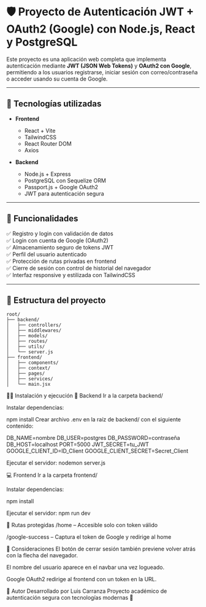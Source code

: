 # 🛡️ Proyecto de Autenticación JWT + OAuth2 (Google) con Node.js, React y PostgreSQL

Este proyecto es una aplicación web completa que implementa autenticación mediante **JWT (JSON Web Tokens)** y **OAuth2 con Google**, permitiendo a los usuarios registrarse, iniciar sesión con correo/contraseña o acceder usando su cuenta de Google.

---

## 🚀 Tecnologías utilizadas

- **Frontend**
  - React + Vite
  - TailwindCSS
  - React Router DOM
  - Axios

- **Backend**
  - Node.js + Express
  - PostgreSQL con Sequelize ORM
  - Passport.js + Google OAuth2
  - JWT para autenticación segura

---

## 🔐 Funcionalidades

✅ Registro y login con validación de datos  
✅ Login con cuenta de Google (OAuth2)  
✅ Almacenamiento seguro de tokens JWT  
✅ Perfil del usuario autenticado  
✅ Protección de rutas privadas en frontend  
✅ Cierre de sesión con control de historial del navegador  
✅ Interfaz responsive y estilizada con TailwindCSS

---


## 🧱 Estructura del proyecto

```plaintext
root/
├── backend/
│   ├── controllers/
│   ├── middlewares/
│   ├── models/
│   ├── routes/
│   ├── utils/
│   └── server.js
├── frontend/
│   ├── components/
│   ├── context/
│   ├── pages/
│   ├── services/
│   └── main.jsx
```

🧑‍💻 Instalación y ejecución
🔧 Backend
Ir a la carpeta backend/

Instalar dependencias:


npm install
Crear archivo .env en la raíz de backend/ con el siguiente contenido:

DB_NAME=nombre
DB_USER=postgres
DB_PASSWORD=contraseña
DB_HOST=localhost
PORT=5000
JWT_SECRET=tu_JWT
GOOGLE_CLIENT_ID=ID_Client
GOOGLE_CLIENT_SECRET=Secret_Client

Ejecutar el servidor:
nodemon server.js

💻 Frontend
Ir a la carpeta frontend/

Instalar dependencias:

npm install

Ejecutar el servidor:
npm run dev


🔐 Rutas protegidas
/home – Accesible solo con token válido

/google-success – Captura el token de Google y redirige al home

📌 Consideraciones
El botón de cerrar sesión también previene volver atrás con la flecha del navegador.

El nombre del usuario aparece en el navbar una vez logueado.

Google OAuth2 redirige al frontend con un token en la URL.

🧠 Autor
Desarrollado por Luis Carranza
Proyecto académico de autenticación segura con tecnologías modernas 🔐